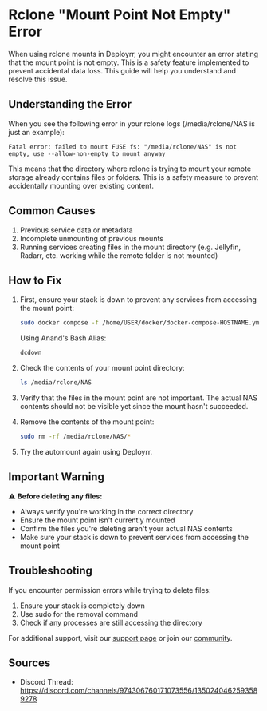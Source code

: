 # Rclone "Mount Point Not Empty" Error

When using rclone mounts in Deployrr, you might encounter an error stating that the mount point is not empty. This is a safety feature implemented to prevent accidental data loss. This guide will help you understand and resolve this issue.

## Understanding the Error

When you see the following error in your rclone logs (/media/rclone/NAS is just an example):

```
Fatal error: failed to mount FUSE fs: "/media/rclone/NAS" is not empty, use --allow-non-empty to mount anyway
```

This means that the directory where rclone is trying to mount your remote storage already contains files or folders. This is a safety measure to prevent accidentally mounting over existing content.

## Common Causes

1. Previous service data or metadata
2. Incomplete unmounting of previous mounts
3. Running services creating files in the mount directory (e.g. Jellyfin, Radarr, etc. working while the remote folder is not mounted) 

## How to Fix

1. First, ensure your stack is down to prevent any services from accessing the mount point:
   ```bash
   sudo docker compose -f /home/USER/docker/docker-compose-HOSTNAME.yml down
   ```
   Using Anand's Bash Alias:
   ```bash
   dcdown
   ```

2. Check the contents of your mount point directory:
   ```bash
   ls /media/rclone/NAS
   ```

3. Verify that the files in the mount point are not important. The actual NAS contents should not be visible yet since the mount hasn't succeeded.

4. Remove the contents of the mount point:
   ```bash
   sudo rm -rf /media/rclone/NAS/*
   ```

5. Try the automount again using Deployrr.

## Important Warning

⚠️ **Before deleting any files:**
- Always verify you're working in the correct directory
- Ensure the mount point isn't currently mounted
- Confirm the files you're deleting aren't your actual NAS contents
- Make sure your stack is down to prevent services from accessing the mount point

## Troubleshooting

If you encounter permission errors while trying to delete files:

1. Ensure your stack is completely down
2. Use sudo for the removal command
3. Check if any processes are still accessing the directory

For additional support, visit our [support page](https://docs.deployrr.app/deployrr/get-support) or join our [community](https://www.simplehomelab.com/discord/).

## Sources

- Discord Thread: https://discord.com/channels/974306760171073556/1350240462593589278
